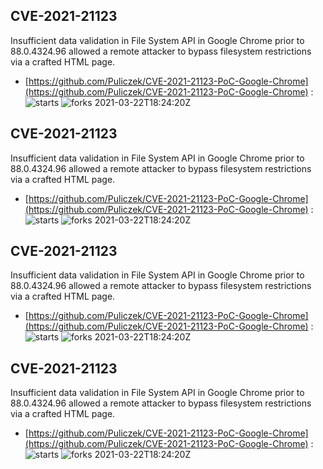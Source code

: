 ## CVE-2021-21123
 Insufficient data validation in File System API in Google Chrome prior to 88.0.4324.96 allowed a remote attacker to bypass filesystem restrictions via a crafted HTML page.

- [https://github.com/Puliczek/CVE-2021-21123-PoC-Google-Chrome](https://github.com/Puliczek/CVE-2021-21123-PoC-Google-Chrome) :  
![starts](https://img.shields.io/github/stars/Puliczek/CVE-2021-21123-PoC-Google-Chrome.svg) 
![forks](https://img.shields.io/github/forks/Puliczek/CVE-2021-21123-PoC-Google-Chrome.svg) 
2021-03-22T18:24:20Z

## CVE-2021-21123
 Insufficient data validation in File System API in Google Chrome prior to 88.0.4324.96 allowed a remote attacker to bypass filesystem restrictions via a crafted HTML page.

- [https://github.com/Puliczek/CVE-2021-21123-PoC-Google-Chrome](https://github.com/Puliczek/CVE-2021-21123-PoC-Google-Chrome) :  
![starts](https://img.shields.io/github/stars/Puliczek/CVE-2021-21123-PoC-Google-Chrome.svg) 
![forks](https://img.shields.io/github/forks/Puliczek/CVE-2021-21123-PoC-Google-Chrome.svg) 
2021-03-22T18:24:20Z

## CVE-2021-21123
 Insufficient data validation in File System API in Google Chrome prior to 88.0.4324.96 allowed a remote attacker to bypass filesystem restrictions via a crafted HTML page.

- [https://github.com/Puliczek/CVE-2021-21123-PoC-Google-Chrome](https://github.com/Puliczek/CVE-2021-21123-PoC-Google-Chrome) :  
![starts](https://img.shields.io/github/stars/Puliczek/CVE-2021-21123-PoC-Google-Chrome.svg) 
![forks](https://img.shields.io/github/forks/Puliczek/CVE-2021-21123-PoC-Google-Chrome.svg) 
2021-03-22T18:24:20Z

## CVE-2021-21123
 Insufficient data validation in File System API in Google Chrome prior to 88.0.4324.96 allowed a remote attacker to bypass filesystem restrictions via a crafted HTML page.

- [https://github.com/Puliczek/CVE-2021-21123-PoC-Google-Chrome](https://github.com/Puliczek/CVE-2021-21123-PoC-Google-Chrome) :  
![starts](https://img.shields.io/github/stars/Puliczek/CVE-2021-21123-PoC-Google-Chrome.svg) 
![forks](https://img.shields.io/github/forks/Puliczek/CVE-2021-21123-PoC-Google-Chrome.svg) 
2021-03-22T18:24:20Z

